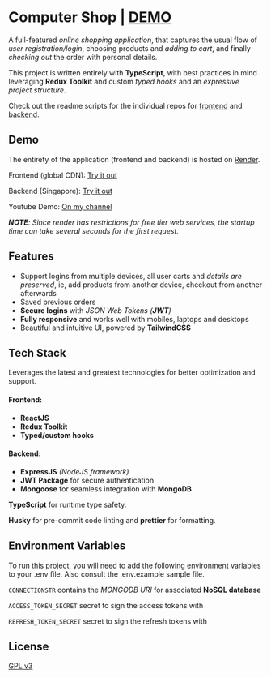 # Computer  Shop | [DEMO](https://computershop-frontend.onrender.com/)

A full-featured _online shopping application_, that captures the usual flow of _user registration/login_, choosing products and _adding to cart_, and finally _checking out_ the order with personal details.

This project is written entirely with **TypeScript**, with best practices in mind leveraging **Redux Toolkit** and custom _typed hooks_ and an _expressive project structure_.

Check out the readme scripts for the individual repos for [frontend](./frontend/README.md) and [backend](./backend/README.md).

## Demo

The entirety of the application (frontend and backend) is hosted on [Render](https://render.com/).

Frontend (global CDN): [Try it out](https://computershop-frontend.onrender.com/)

Backend (Singapore): [Try it out](https://computershop-ananyo.onrender.com/api/v1/products/)

Youtube Demo: [On my channel](https://www.youtube.com/watch?v=1uHAwhE77C0)

_**NOTE**: Since render has restrictions for free tier web services, the startup time can take several seconds for the first request._

## Features

- Support logins from multiple devices, all user carts and _details are preserved_, ie, add products from another device, checkout from another afterwards
- Saved previous orders
- **Secure logins** with _JSON Web Tokens (**JWT**)_
- **Fully responsive** and works well with mobiles, laptops and desktops
- Beautiful and intuitive UI, powered by **TailwindCSS**

## Tech Stack
Leverages the latest and greatest technologies for better optimization and support.

#### Frontend:
 - **ReactJS**
 - **Redux Toolkit**
 - **Typed/custom hooks**

#### Backend:
 - **ExpressJS** _(NodeJS framework)_
 - **JWT Package** for secure authentication
 - **Mongoose** for seamless integration with **MongoDB**

**TypeScript** for runtime type safety.

**Husky** for pre-commit code linting and **prettier** for formatting.

## Environment Variables

To run this project, you will need to add the following environment variables to your .env file. Also consult the .env.example sample file.

`CONNECTIONSTR` contains the _MONGODB URI_ for associated **NoSQL database**

`ACCESS_TOKEN_SECRET` secret to sign the access tokens with

`REFRESH_TOKEN_SECRET` secret to sign the refresh tokens with

## License

[GPL v3](./LICENSE)
